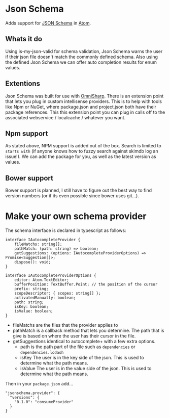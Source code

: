 # Json Schema

Adds support for [JSON Schema](http://json-schema.org/) in [Atom](http://atom.io).

## Whats it do
Using is-my-json-valid for schema validation, Json Schema warns the user if their json file doesn't match the commonly defined schema.  Also using the defined Json Schema we can offer auto completion results for enum values.

## Extentions
Json Schema was built for use with [OmniSharp](http://www.omnisharp.net/).  There is an extension point that lets you plug in custom intellisense providers.  This is to help with tools like Npm or NuGet, where package.json and project.json
both have their package references.  This this extension point you can plug in calls off to the associated webservice / localcache / whatever you want.

## Npm support
As stated above, NPM support is added out of the box.  Search is limited to `starts with` (if anyone knows how to fuzzy search against skimdb log an issue!).  We can add the package for you, as well as the latest version as values.

## Bower support
Bower support is planned, I still have to figure out the best way to find version numbers (or if its even possible since bower uses git...).


# Make your own schema provider
The schema interface is declared in typescript as follows:

```
interface IAutocompleteProvider {
    fileMatchs: string[];
    pathMatch: (path: string) => boolean;
    getSuggestions: (options: IAutocompleteProviderOptions) => Promise<Suggestion[]>;
    dispose(): void;
}

interface IAutocompleteProviderOptions {
    editor: Atom.TextEditor;
    bufferPosition: TextBuffer.Point; // the position of the cursor
    prefix: string;
    scopeDescriptor: { scopes: string[] };
    activatedManually: boolean;
    path: string;
    isKey: boolean;
    isValue: boolean;
}
```

* fileMatchs
  are the files that the provider applies to
* pathMatch
  is a callback method that lets you determine.  The path that is give is based on where the user has their cursor in the file.
* getSuggestions
  identical to autocomplete+ with a few extra options.
  * path
    is the path part of the file such as `dependencies` or `dependencies.lodash`
  * isKey
    The user is in the key side of the json.  This is used to determine what the path means.
  * isValue
    The user is in the value side of the json.  This is used to determine what the path means.

Then in your `package.json` add...

```
"jsonschema.provider": {
  "versions": {
    "0.1.0": "consumeProvider"
  }
}
```
